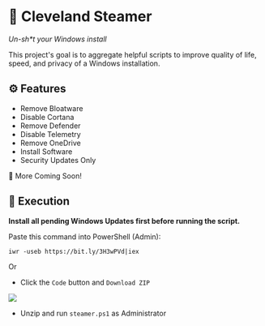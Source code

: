 # 💩 Cleveland Steamer
*Un-sh\*t your Windows install*

This project's goal is to aggregate helpful scripts to improve quality of life, speed, and privacy of a Windows installation.

## ⚙ Features

- Remove Bloatware
- Disable Cortana
- Remove Defender
- Disable Telemetry
- Remove OneDrive
- Install Software
- Security Updates Only

🚧 More Coming Soon!

## 🔨 Execution

**Install all pending Windows Updates first before running the script.**

Paste this command into PowerShell (Admin):

```
iwr -useb https://bit.ly/3H3wPVd|iex
```

Or

- Click the `Code` button and `Download ZIP`

![](https://i.imgur.com/RVrvnB7.png)

- Unzip and run `steamer.ps1` as Administrator